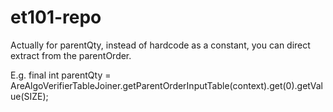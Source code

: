 # et101-repo


Actually for parentQty, instead of hardcode as a constant, you can direct extract from the parentOrder.

E.g. final int parentQty = AreAlgoVerifierTableJoiner.getParentOrderInputTable(context).get(0).getValue(SIZE);

